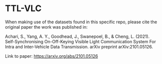 # TTL-VLC
When making use of the datasets found in this specific repo, please cite the original paper the work was published in:

Achari, S., Yang, A. Y., Goodhead, J., Swanepoel, B., & Cheng, L. (2021). Self-Synchronising On-Off-Keying Visible Light Communication System For Intra and Inter-Vehicle Data Transmission. arXiv preprint arXiv:2101.05126.


Link to paper: https://arxiv.org/abs/2101.05126
